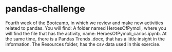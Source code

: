 # pandas-challenge
Fourth week of the Bootcamp, in which we review and make new activities related to pandas.
You will find: 
A folder named HeroesOfPymoli, where you will find the file that has the activity, name: HeroesOfPymoli_carlos.ipynb.
At the same time, there is a Pandas Trends .docx, that has a little insight in the information. The Resources folder, has the csv data used in this exercise.
